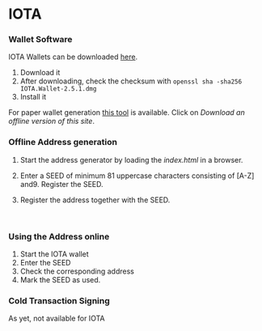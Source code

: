 # IOTA

### Wallet Software

IOTA Wallets can be downloaded [here](https://github.com/iotaledger/wallet/releases). 

1. Download it
2. After downloading, check the checksum with `openssl sha -sha256 IOTA.Wallet-2.5.1.dmg`
3. Install it

For paper wallet generation [this tool](https://arancauchi.github.io/IOTA-Paper-Wallet/ ) is available. Click on *Download an offline version of this site*.

### Offline Address generation

1. Start the address generator by loading the *index.html* in a browser.

2. Enter a SEED of minimum 81 uppercase characters consisting of [A-Z] and9. Register the SEED.

3. Register the address together with the SEED.

   ​

### Using the Address online

1. Start the IOTA wallet
2. Enter the SEED
3. Check the corresponding address
4. Mark the SEED as used.



### Cold Transaction Signing

As yet, not available for IOTA

